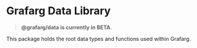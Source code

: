 # Grafarg Data Library

> **@grafarg/data is currently in BETA**.

This package holds the root data types and functions used within Grafarg.
